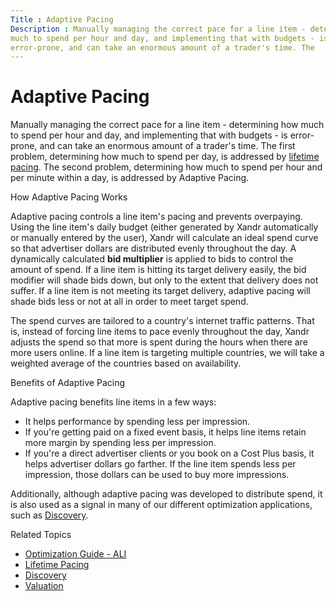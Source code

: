 ```yaml
---
Title : Adaptive Pacing
Description : Manually managing the correct pace for a line item - determining how
much to spend per hour and day, and implementing that with budgets - is
error-prone, and can take an enormous amount of a trader's time. The
---
```



# Adaptive Pacing



Manually managing the correct pace for a line item - determining how
much to spend per hour and day, and implementing that with budgets - is
error-prone, and can take an enormous amount of a trader's time. The
first problem, determining how much to spend per day, is addressed by
<a href="lifetime-pacing.html" class="xref"
title="Lifetime pacing intelligently distributes a budget over the lifespan of a line item&#39;s flight.">lifetime
pacing</a>. The second problem, determining how much to spend per hour
and per minute within a day, is addressed by Adaptive Pacing.

How Adaptive Pacing Works

Adaptive pacing controls a line item's pacing and prevents overpaying.
Using the line item's daily budget (either generated by
Xandr automatically or manually entered by the
user), Xandr will calculate an ideal spend curve
so that advertiser dollars are distributed evenly throughout the day. A
dynamically calculated **bid multiplier** is applied to bids to control
the amount of spend. If a line item is hitting its target delivery
easily, the bid modifier will shade bids down, but only to the extent
that delivery does not suffer. If a line item is not meeting its target
delivery, adaptive pacing will shade bids less or not at all in order to
meet target spend.

The spend curves are tailored to a country's internet traffic patterns.
That is, instead of forcing line items to pace evenly throughout the
day, Xandr adjusts the spend so that more is
spent during the hours when there are more users online. If a line item
is targeting multiple countries, we will take a weighted average of the
countries based on availability.

Benefits of Adaptive Pacing

Adaptive pacing benefits line items in a few ways:

- It helps performance by spending less per impression.
- If you're getting paid on a fixed event basis, it helps line items
  retain more margin by spending less per impression.
- If you're a direct advertiser clients or you book on a Cost Plus
  basis, it helps advertiser dollars go farther. If the line item spends
  less per impression, those dollars can be used to buy more
  impressions.

Additionally, although adaptive pacing was developed to distribute
spend, it is also used as a signal in many of our different optimization
applications, such as
<a href="discovery.html" class="xref">Discovery</a>.



Related Topics

- <a href="optimization-guide-ali.html" class="xref">Optimization Guide -
  ALI</a>
- <a href="lifetime-pacing.html" class="xref"
  title="Lifetime pacing intelligently distributes a budget over the lifespan of a line item&#39;s flight.">Lifetime
  Pacing</a>
- <a href="discovery.html" class="xref">Discovery</a>
- <a href="valuation.html" class="xref">Valuation</a>






